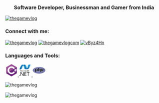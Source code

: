 <h3 align="center">Software Developer, Businessman and Gamer from India</h3>

<p align="left"> <a href="https://twitter.com/thegamevlog" target="blank"><img src="https://img.shields.io/twitter/follow/thegamevlog?logo=twitter&style=for-the-badge" alt="thegamevlog" /></a> </p>

<h3 align="left">Connect with me:</h3>
<p align="left">
<a href="https://twitter.com/thegamevlog" target="blank"><img align="center" src="https://cdn.jsdelivr.net/npm/simple-icons@3.0.1/icons/twitter.svg" alt="thegamevlog" height="30" width="40" /></a>
<a href="https://www.youtube.com/c/thegamevlogcom" target="blank"><img align="center" src="https://cdn.jsdelivr.net/npm/simple-icons@3.0.1/icons/youtube.svg" alt="thegamevlogcom" height="30" width="40" /></a>
<a href="https://discord.gg/vByz4Hn" target="blank"><img align="center" src="https://cdn.jsdelivr.net/npm/simple-icons@3.0.1/icons/discord.svg" alt="vByz4Hn" height="30" width="40" /></a>
</p>

<h3 align="left">Languages and Tools:</h3>
<p align="left"> <a href="https://www.w3schools.com/cs/" target="_blank"> <img src="https://raw.githubusercontent.com/devicons/devicon/master/icons/csharp/csharp-original.svg" alt="csharp" width="40" height="40"/> </a> <a href="https://dotnet.microsoft.com/" target="_blank"> <img src="https://raw.githubusercontent.com/devicons/devicon/master/icons/dot-net/dot-net-original-wordmark.svg" alt="dotnet" width="40" height="40"/> </a> <a href="https://www.php.net" target="_blank"> <img src="https://raw.githubusercontent.com/devicons/devicon/master/icons/php/php-original.svg" alt="php" width="40" height="40"/> </a> </p>

<p><img align="center" src="https://github-readme-stats.vercel.app/api?username=thegamevlog&show_icons=true&locale=en" alt="thegamevlog" /></p>

<p><img align="center" src="https://github-readme-streak-stats.herokuapp.com/?user=thegamevlog" alt="thegamevlog" /></p>
